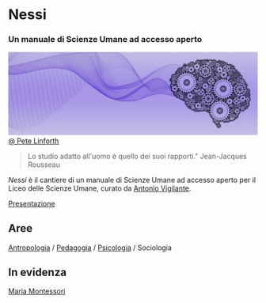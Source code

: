 # Nessi 

### Un manuale di Scienze Umane ad accesso aperto

![](immagini/brain-5274019_1280.jpg)
[@ Pete Linforth](https://pixabay.com/it//?utm_source=link-attribution&utm_medium=referral&utm_campaign=image&utm_content=5274019)


    

> Lo studio adatto all'uomo è quello dei suoi rapporti." Jean-Jacques Rousseau

_Nessi_ è il cantiere di un manuale di Scienze Umane ad accesso aperto per il Liceo delle Scienze Umane, curato da [Antonio Vigilante](autore.md).

[Presentazione](presentazione.md)

## Aree

[Antropologia](antropologia/index.md) / [Pedagogia](pedagogia/index.md) / [Psicologia](psicologia/index.md) / Sociologia  

## In evidenza

[Maria Montessori](psicologia/montessori.md)


 








